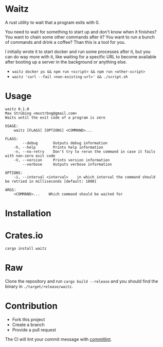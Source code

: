 # Waitz

A rust utility to wait that a program exits with 0.

You need to wait for something to start up and don't know when it finishes?
You want to chain some other commands after it? You want to run a bunch of commands and drink a coffee?
Than this is a tool for you.

I initially wrote it to start docker and run some processes after it, but you can do way more with it,
like waiting for a specific URL to become available after booting up a server in the background or anything else.

- `waitz docker ps && npm run <script> && npm run <other-script>`
- `waitz 'curl --fail <non-existing-url>' && ./script.sh`

# Usage

```
waitz 0.1.0
Max Strübing <mxstrbng@gmail.com>
Waits until the exit code of a program is zero

USAGE:
    waitz [FLAGS] [OPTIONS] <COMMAND>...

FLAGS:
        --debug       Outputs debug information
    -h, --help        Prints help information
    -n, --no-retry    Don't try to rerun the command in case it fails with non-zero exit code
    -V, --version     Prints version information
        --verbose     Outputs verbose information

OPTIONS:
    -i, --interval <interval>    in which interval the command should be retried in milliseconds [default: 1000]

ARGS:
    <COMMAND>...    Which command should be waited for
```

# Installation

# Crates.io

`cargo install waitz`

# Raw

Clone the repository and run `cargo build --release` and you should find the binary in `./target/release/waitz`.

# Contribution

- Fork this project
- Create a branch
- Provide a pull request

The CI will lint your commit message with [commitlint](https://commitlint.js.org/#/).
